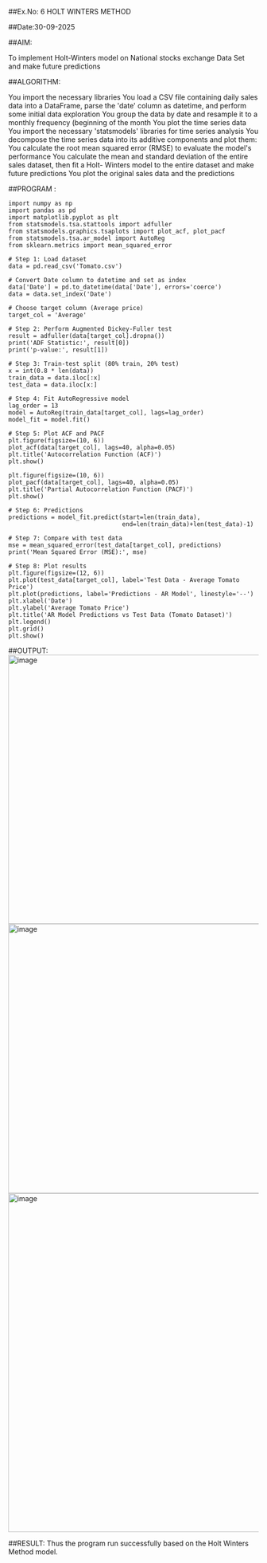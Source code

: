 ##Ex.No: 6 HOLT WINTERS METHOD

##Date:30-09-2025

##AIM:

To implement Holt-Winters model on National stocks exchange Data Set and make future predictions

##ALGORITHM:

You import the necessary libraries You load a CSV file containing daily sales data into a DataFrame, parse the 'date' column as datetime, and perform some initial data exploration You group the data by date and resample it to a monthly frequency (beginning of the month You plot the time series data You import the necessary 'statsmodels' libraries for time series analysis You decompose the time series data into its additive components and plot them: You calculate the root mean squared error (RMSE) to evaluate the model's performance You calculate the mean and standard deviation of the entire sales dataset, then fit a Holt- Winters model to the entire dataset and make future predictions You plot the original sales data and the predictions

##PROGRAM :
~~~
import numpy as np
import pandas as pd
import matplotlib.pyplot as plt
from statsmodels.tsa.stattools import adfuller
from statsmodels.graphics.tsaplots import plot_acf, plot_pacf
from statsmodels.tsa.ar_model import AutoReg
from sklearn.metrics import mean_squared_error

# Step 1: Load dataset
data = pd.read_csv('Tomato.csv')

# Convert Date column to datetime and set as index
data['Date'] = pd.to_datetime(data['Date'], errors='coerce')
data = data.set_index('Date')

# Choose target column (Average price)
target_col = 'Average'

# Step 2: Perform Augmented Dickey-Fuller test
result = adfuller(data[target_col].dropna())
print('ADF Statistic:', result[0])
print('p-value:', result[1])

# Step 3: Train-test split (80% train, 20% test)
x = int(0.8 * len(data))
train_data = data.iloc[:x]
test_data = data.iloc[x:]

# Step 4: Fit AutoRegressive model
lag_order = 13
model = AutoReg(train_data[target_col], lags=lag_order)
model_fit = model.fit()

# Step 5: Plot ACF and PACF
plt.figure(figsize=(10, 6))
plot_acf(data[target_col], lags=40, alpha=0.05)
plt.title('Autocorrelation Function (ACF)')
plt.show()

plt.figure(figsize=(10, 6))
plot_pacf(data[target_col], lags=40, alpha=0.05)
plt.title('Partial Autocorrelation Function (PACF)')
plt.show()

# Step 6: Predictions
predictions = model_fit.predict(start=len(train_data),
                                end=len(train_data)+len(test_data)-1)

# Step 7: Compare with test data
mse = mean_squared_error(test_data[target_col], predictions)
print('Mean Squared Error (MSE):', mse)

# Step 8: Plot results
plt.figure(figsize=(12, 6))
plt.plot(test_data[target_col], label='Test Data - Average Tomato Price')
plt.plot(predictions, label='Predictions - AR Model', linestyle='--')
plt.xlabel('Date')
plt.ylabel('Average Tomato Price')
plt.title('AR Model Predictions vs Test Data (Tomato Dataset)')
plt.legend()
plt.grid()
plt.show()
~~~

##OUTPUT:
<img width="716" height="540" alt="image" src="https://github.com/user-attachments/assets/6b0d6cf5-1fda-4b46-aab2-404b7a28e7b5" />
<img width="707" height="541" alt="image" src="https://github.com/user-attachments/assets/e523594d-ac9b-45fa-a261-5f682787597a" />
<img width="1257" height="680" alt="image" src="https://github.com/user-attachments/assets/0c38be8d-8bda-444a-879f-e8f45a7fc6b4" />


##RESULT:
Thus the program run successfully based on the Holt Winters Method model.

